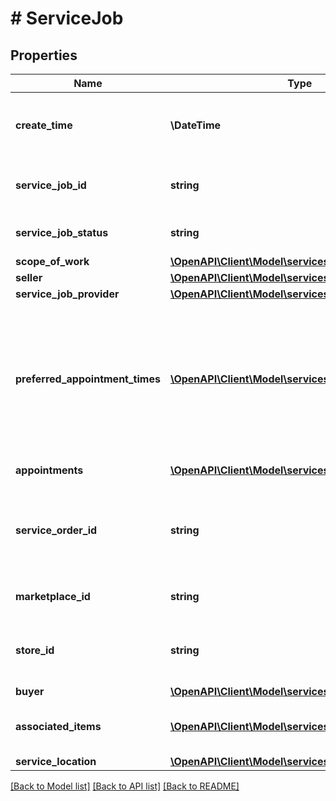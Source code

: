# # ServiceJob

## Properties

Name | Type | Description | Notes
------------ | ------------- | ------------- | -------------
**create_time** | **\DateTime** | The date and time of the creation of the job in ISO 8601 format. | [optional]
**service_job_id** | **string** | Amazon identifier for the service job. | [optional]
**service_job_status** | **string** | The status of the service job. | [optional]
**scope_of_work** | [**\OpenAPI\Client\Model\services\ScopeOfWork**](ScopeOfWork.md) |  | [optional]
**seller** | [**\OpenAPI\Client\Model\services\Seller**](Seller.md) |  | [optional]
**service_job_provider** | [**\OpenAPI\Client\Model\services\ServiceJobProvider**](ServiceJobProvider.md) |  | [optional]
**preferred_appointment_times** | [**\OpenAPI\Client\Model\services\AppointmentTime[]**](AppointmentTime.md) | A list of appointment windows preferred by the buyer. Included only if the buyer selected appointment windows when creating the order. | [optional]
**appointments** | [**\OpenAPI\Client\Model\services\Appointment[]**](Appointment.md) | A list of appointments. | [optional]
**service_order_id** | **string** | The Amazon-defined identifier for an order placed by the buyer, in 3-7-7 format. | [optional]
**marketplace_id** | **string** | The marketplace identifier. | [optional]
**store_id** | **string** | The Amazon-defined identifier for the region scope. | [optional]
**buyer** | [**\OpenAPI\Client\Model\services\Buyer**](Buyer.md) |  | [optional]
**associated_items** | [**\OpenAPI\Client\Model\services\AssociatedItem[]**](AssociatedItem.md) | A list of items associated with the service job. | [optional]
**service_location** | [**\OpenAPI\Client\Model\services\ServiceLocation**](ServiceLocation.md) |  | [optional]

[[Back to Model list]](../../README.md#models) [[Back to API list]](../../README.md#endpoints) [[Back to README]](../../README.md)
